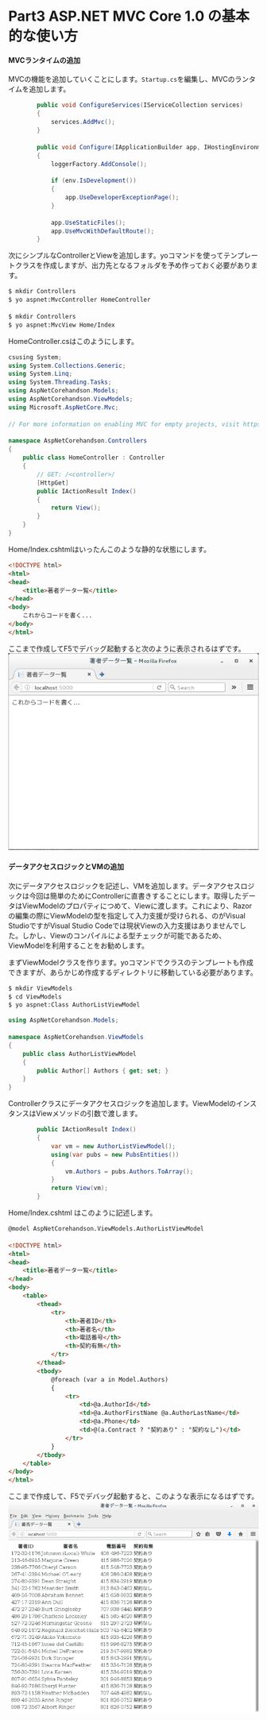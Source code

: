 # Part3 ASP.NET MVC Core 1.0 の基本的な使い方

#### MVCランタイムの追加

MVCの機能を追加していくことにします。``Startup.cs``を編集し、MVCのランタイムを追加します。

```cs
        public void ConfigureServices(IServiceCollection services)
        {
            services.AddMvc();
        }

        public void Configure(IApplicationBuilder app, IHostingEnvironment env, ILoggerFactory loggerFactory)
        {
            loggerFactory.AddConsole();

            if (env.IsDevelopment())
            {
                app.UseDeveloperExceptionPage();
            }

            app.UseStaticFiles();
            app.UseMvcWithDefaultRoute();
        }
```

次にシンプルなControllerとViewを追加します。yoコマンドを使ってテンプレートクラスを作成しますが、出力先となるフォルダを予め作っておく必要があります。

```bash
$ mkdir Controllers
$ yo aspnet:MvcController HomeController

$ mkdir Controllers
$ yo aspnet:MvcView Home/Index
```

HomeController.csはこのようにします。

```cs
csusing System;
using System.Collections.Generic;
using System.Linq;
using System.Threading.Tasks;
using AspNetCorehandson.Models;
using AspNetCorehandson.ViewModels;
using Microsoft.AspNetCore.Mvc;

// For more information on enabling MVC for empty projects, visit https://go.microsoft.com/fwlink/?LinkID=397860

namespace AspNetCorehandson.Controllers
{
    public class HomeController : Controller
    {
        // GET: /<controller>/
        [HttpGet]
        public IActionResult Index()
        {
            return View();
        }
    }
}
```

Home/Index.cshtmlはいったんこのような静的な状態にします。

```html
<!DOCTYPE html>
<html>
<head>
    <title>著者データ一覧</title>
</head>
<body>
    これからコードを書く...
</body>
</html>
```

ここまで作成してF5でデバッグ起動すると次のように表示されるはずです。
![](https://raw.githubusercontent.com/tanaka-takayoshi/dotnetcore_on_linux_handson/master/aspnetcore/images/part3/01First.png)

#### データアクセスロジックとVMの追加

次にデータアクセスロジックを記述し、VMを追加します。データアクセスロジックは今回は簡単のためにControllerに直書きすることにします。取得したデータはViewModelのプロパティにつめて、Viewに渡します。これにより、Razorの編集の際にViewModelの型を指定して入力支援が受けられる、のがVisual StudioですがVisual Studio Codeでは現状Viewの入力支援はありませんでした。しかし、Viewのコンパイルによる型チェックが可能であるため、ViewModelを利用することをお勧めします。

まずViewModelクラスを作ります。yoコマンドでクラスのテンプレートも作成できますが、あらかじめ作成するディレクトリに移動している必要があります。

```bash
$ mkdir ViewModels
$ cd ViewModels
$ yo aspnet:Class AuthorListViewModel
```

```cs
using AspNetCorehandson.Models;

namespace AspNetCorehandson.ViewModels
{
    public class AuthorListViewModel
    {
        public Author[] Authors { get; set; }
    }
}
```

Controllerクラスにデータアクセスロジックを追加します。ViewModelのインスタンスはViewメソッドの引数で渡します。
```cs
        public IActionResult Index()
        {
            var vm = new AuthorListViewModel();
            using(var pubs = new PubsEntities())
            {
                vm.Authors = pubs.Authors.ToArray();
            }
            return View(vm);
        }
```

Home/Index.cshtml はこのように記述します。
```html
@model AspNetCorehandson.ViewModels.AuthorListViewModel

<!DOCTYPE html>
<html>
<head>
    <title>著者データ一覧</title>
</head>
<body>
    <table>
        <thead>
            <tr>
                <th>著者ID</th>
                <th>著者名</th>
                <th>電話番号</th>
                <th>契約有無</th>
            </tr>
        </thead>
        <tbody>
            @foreach (var a in Model.Authors)
            {
                <tr>
                    <td>@a.AuthorId</td>
                    <td>@a.AuthorFirstName @a.AuthorLastName</td>
                    <td>@a.Phone</td>
                    <td>@(a.Contract ? "契約あり" : "契約なし")</td>
                </tr>
            }
        </tbody>
    </table>
</body>
</html>
```

ここまで作成して、F5でデバッグ起動すると、このような表示になるはずです。
![](https://raw.githubusercontent.com/tanaka-takayoshi/dotnetcore_on_linux_handson/master/aspnetcore/images/part3/02Second.png)
